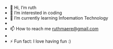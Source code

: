 - 👋 Hi, I’m ruth
- 👀 I’m interested in coding
- 🌱 I’m currently learning Infoemation Technology
-
- 📫 How to reach me ruthmaere@gmail.com
-
- ⚡ Fun fact: I love having fun :)

<!---
ruthmaere/ruthmaere is a ✨ special ✨ repository because its `README.md` (this file) appears on your GitHub profile.
You can click the Preview link to take a look at your changes.
--->
